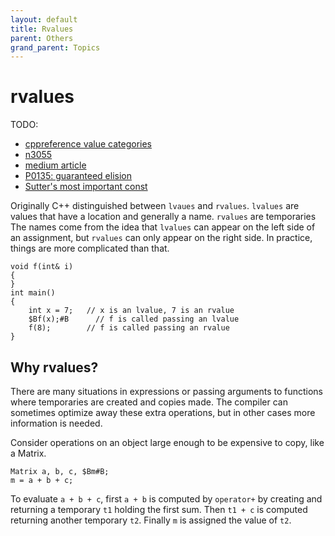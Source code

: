 ```yaml
---
layout: default
title: Rvalues
parent: Others
grand_parent: Topics
---
```

# rvalues

TODO:

- [cppreference value categories](https://en.cppreference.com/w/cpp/language/value_category)
- [n3055](http://www.open-std.org/jtc1/sc22/wg21/docs/papers/2010/n3055.pdf)
- [medium article](https://medium.com/@barryrevzin/value-categories-in-c-17-f56ae54bccbe)
- [P0135: guaranteed elision](http://www.open-std.org/jtc1/sc22/wg21/docs/papers/2016/p0135r1.html)
- [Sutter's most important const](https://herbsutter.com/2008/01/01/gotw-88-a-candidate-for-the-most-important-const/)

Originally C++ distinguished between `lvaues` and `rvalues`.
`lvalues` are values that have a location and generally a name.
`rvalues` are temporaries
The names come from the idea that `lvalues` can appear on the left
side of an assignment,
but `rvalues` can only appear on the right side.
In practice, things are more complicated than that.

    void f(int& i)
    {
    }
    int main()
    {
        int x = 7;   // x is an lvalue, 7 is an rvalue
        $Bf(x);#B      // f is called passing an lvalue
        f(8);        // f is called passing an rvalue
    }

## Why rvalues?

There are many situations in expressions or passing arguments
to functions where temporaries are created and copies made.
The compiler can sometimes optimize away these extra operations,
but in other cases more information is needed.

Consider operations on an object large enough to be expensive to copy,
like a Matrix.

    Matrix a, b, c, $Bm#B;
    m = a + b + c;

To evaluate `a + b + c`, first `a + b` is computed by `operator+`
by creating and returning a temporary `t1` holding the first sum.
Then `t1 + c` is computed returning another temporary `t2`.
Finally `m` is assigned the value of `t2`.
